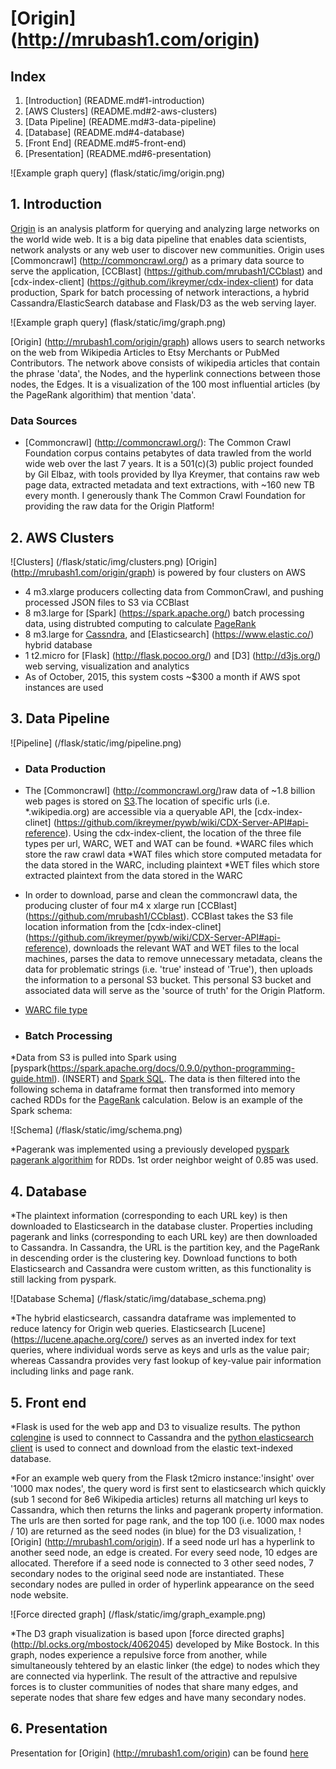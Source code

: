 # [Origin] (http://mrubash1.com/origin)

## Index
1. [Introduction] (README.md#1-introduction)
2. [AWS Clusters] (README.md#2-aws-clusters)
3. [Data Pipeline] (README.md#3-data-pipeline)
4. [Database] (README.md#4-database)
5. [Front End] (README.md#5-front-end)
6. [Presentation] (README.md#6-presentation)

![Example graph query] (flask/static/img/origin.png)

## 1. Introduction
[Origin](http://mrubash1.com/origin) is an analysis platform for querying and analyzing large networks on the world wide web. It is a big data pipeline that enables data scientists, network analysts or any web user to discover new communities. Origin uses [Commoncrawl] (http://commoncrawl.org/) as a primary data source to serve the application, [CCBlast] (https://github.com/mrubash1/CCblast) and [cdx-index-client] (https://github.com/ikreymer/cdx-index-client) for data production, Spark for batch processing of network interactions, a hybrid Cassandra/ElasticSearch database and Flask/D3 as the web serving layer.

![Example graph query] (flask/static/img/graph.png)

[Origin] (http://mrubash1.com/origin/graph) allows users to search networks on the web from Wikipedia Articles to Etsy Merchants or PubMed Contributors. The network above consists of wikipedia articles that contain the phrase 'data', the Nodes, and the hyperlink connections between those nodes, the Edges. It is a visualization of the 100 most influential articles (by the PageRank algorithim) that mention 'data'.

### Data Sources
* [Commoncrawl] (http://commoncrawl.org/): 
The Common Crawl Foundation corpus contains petabytes of data trawled from the world wide web over the last 7 years. It is a 501(c)(3) public project founded by Gil Elbaz, with tools provided by Ilya Kreymer, that contains raw web page data, extracted metadata and text extractions, with ~160 new TB every month. I generously thank The Common Crawl Foundation for providing the raw data for the Origin Platform!

## 2. AWS Clusters 
![Clusters] (/flask/static/img/clusters.png)
[Origin] (http://mrubash1.com/origin/graph) is powered by four clusters on AWS
* 4 m3.xlarge producers collecting data from CommonCrawl, and pushing processed JSON files to S3 via CCBlast
* 8 m3.large for [Spark] (https://spark.apache.org/) batch processing data, using distrubted computing to calculate [PageRank](https://en.wikipedia.org/wiki/PageRank) 
* 8 m3.large for [Cassndra](http://cassandra.apache.org/), and [Elasticsearch] (https://www.elastic.co/) hybrid database
* 1 t2.micro for [Flask] (http://flask.pocoo.org/) and [D3] (http://d3js.org/) web serving, visualization and analytics
* As of October, 2015, this system costs ~$300 a month if AWS spot instances are used


## 3. Data Pipeline

![Pipeline] (/flask/static/img/pipeline.png)

 * ### Data Production
  * The [Commoncrawl] (http://commoncrawl.org/)raw data of ~1.8 billion web pages is stored on [S3](https://aws.amazon.com/s3/).The location of specific urls (i.e. *.wikipedia.org) are accessible via a queryable API, the [cdx-index-clinet] (https://github.com/ikreymer/pywb/wiki/CDX-Server-API#api-reference). Using the cdx-index-client, the location of the three file types per url, WARC, WET and WAT can be found.
    *WARC files which store the raw crawl data
    *WAT files which store computed metadata for the data stored in the WARC, including plaintext
    *WET files which store extracted plaintext from the data stored in the WARC 

  * In order to download, parse and clean the commoncrawl data, the producing cluster of four m4 x xlarge run [CCBlast] (https://github.com/mrubash1/CCblast). CCBlast takes the S3 file location information from the [cdx-index-clinet] (https://github.com/ikreymer/pywb/wiki/CDX-Server-API#api-reference), downloads the relevant WAT and WET files to the local machines, parses the data to remove unnecessary metadata, cleans the data for problematic strings (i.e. 'true' instead of 'True'), then uploads the information to a personal S3 bucket. This personal S3 bucket and associated data will serve as the 'source of truth' for the Origin Platform.

  * [WARC file type](/flask/static/img/warc.png) 

 * ### Batch Processing
  *Data from S3 is pulled into Spark using [pyspark(https://spark.apache.org/docs/0.9.0/python-programming-guide.html). (INSERT) and [Spark SQL](https://spark.apache.org/docs/1.3.1/api/python/pyspark.sql.html). The data is then filtered into the following schema in dataframe format then transformed into memory cached RDDs for the [PageRank](https://en.wikipedia.org/wiki/PageRank) calculation. Below is an example of the Spark schema:
  
  ![Schema] (/flask/static/img/schema.png)

  *Pagerank was implemented using a previously developed [pyspark pagerank algorithim](https://github.com/apache/spark/blob/master/examples/src/main/python/pagerank.py) for RDDs. 1st order neighbor weight of 0.85 was used.   

## 4. Database
  *The plaintext information (corresponding to each URL key) is then downloaded to Elasticsearch in the database cluster. Properties including pagerank and links (corresponding to each URL key) are then downloaded to Cassandra. In Cassandra, the URL is the partition key, and the PageRank in descending order is the clustering key. Download functions to both Elasticsearch and Cassandra were custom written, as this functionality is still lacking from pyspark. 
  
  ![Database Schema] (/flask/static/img/database_schema.png)
  
  *The hybrid elasticsearch, cassandra dataframe was implemented to reduce latency for Origin web queries. Elasticsearch [Lucene] (https://lucene.apache.org/core/) serves as an inverted index for text queries, where individual words serve as keys and urls as the value pair; whereas Cassandra provides very fast lookup of key-value pair information including links and page rank.

## 5. Front end
  *Flask is used for the web app and D3 to visualize results. The python [cqlengine](https://github.com/cqlengine/cqlengine) is used to connnect to Cassandra and the [python elasticsearch client](https://elasticsearch-py.readthedocs.org/en/master/) is used to connect and download from the elastic text-indexed database.

  *For an example web query from the Flask t2micro instance:'insight' over '1000 max nodes', the query word is first sent to elasticsearch which quickly (sub 1 second for 8e6 Wikipedia articles) returns all matching url keys to Cassandra, which then returns the links and pagerank property information. The urls are then sorted for page rank, and the top 100 (i.e. 1000 max nodes / 10) are returned as the seed nodes (in blue) for the D3 visualization, ![Origin] (http://mrubash1.com/origin). If a seed node url has a hyperlink to another seed node, an edge is created. For every seed node, 10 edges are allocated. Therefore if a seed node is connected to 3 other seed nodes, 7 secondary nodes to the original seed node are instantiated. These secondary nodes are pulled in order of hyperlink appearance on the seed node website. 

  ![Force directed graph] (/flask/static/img/graph_example.png)

  *The D3 graph visualization is based upon [force directed graphs] (http://bl.ocks.org/mbostock/4062045) developed by Mike Bostock. In this graph, nodes experience a repulsive force from another, while simultaneously tehtered by an elastic linker (the edge) to nodes which they are connected via hyperlink. The result of the attractive and repulsive forces is to cluster communities of nodes that share many edges, and seperate nodes that share few edges and have many secondary nodes.



## 6. Presentation
Presentation for [Origin] (http://mrubash1.com/origin) can be found [here](http://mrubash1.com/origin/slides)


